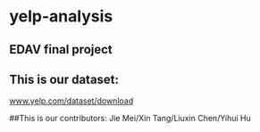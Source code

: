 # yelp-analysis 
## EDAV final project

## This is our dataset:
www.yelp.com/dataset/download

##This is our contributors:
Jie Mei/Xin Tang/Liuxin Chen/Yihui Hu
